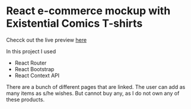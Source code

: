 # React e-commerce mockup with Existential Comics T-shirts

Checck out the live preview <a href="https://dreamy-saha-641e2a.netlify.app/"> here </a>

In this project I used
<ul>
<li>React Router</li>
<li>React Bootstrap</li>
<li>React Context API</li>
</ul>

There are a bunch of different pages that are linked. The user can add as many items as s/he wishes. But cannot buy any, as I do not own any of these products.
